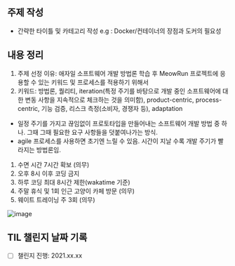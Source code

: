 ## 주제 작성
- 간략한 타이틀 및 카테고리 작성 e.g : Docker/컨테이너의 장점과 도커의 필요성

## 내용 정리
1. 주제 선정 이유: 애자일 소프트웨어 개발 방법론 학습 후 MeowRun 프로젝트에 응용할 수 있는 키워드 및 프로세스를 적용하기 위해서
1. 키워드: 방법론, 퀄리티, iteration(특정 주기를 바탕으로 개발 중인 소프트웨어에 대한 변동 사항을 지속적으로 체크하는 것을 의미함), product-centric, process-centric, 기능 검증, 리스크 측정(소비자, 경쟁자 등), adaptation


- 일정 주기를 가지고 끊임없이 프로토타입을 만들어내는 소프트웨어 개발 방법 중 하나. 그때 그때 필요한 요구 사항들을 덧붙여나가는 방식.
- agile 프로세스를 사용하면 초기엔 느릴 수 있음. 시간이 지날 수록 개발 주기가 빨라지는 방법론임.


1. 수면 시간 7시간 확보 (의무)
2. 오후 8시 이후 코딩 금지
3. 하루 코딩 최대 8시간 제한(wakatime 기준)
4. 주말 휴식 및 1회 인근 고양이 카페 방문 (의무)
5. 웨이트 트레이닝 주 3회 (의무)





![image](https://user-images.githubusercontent.com/83855174/161653066-c81bd42a-0fd2-4f97-87bf-52c7b507c03c.png)

## TIL 챌린지 날짜 기록
- [ ] 챌린지 진행: 2021.xx.xx
